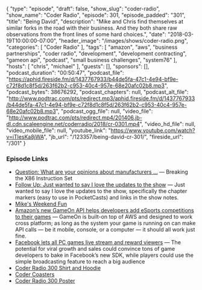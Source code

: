 {
  "type": "episode",
  "draft": false,
  "show_slug": "coder-radio",
  "show_name": "Coder Radio",
  "episode": 301,
  "episode_padded": "301",
  "title": "Being David",
  "description": "Mike and Chris find themselves at similar forks in the road with their business. And they both share raw observations from the front lines of some hard choices.",
  "date": "2018-03-19T10:00:00-07:00",
  "header_image": "/images/shows/coder-radio.png",
  "categories": [
    "Coder Radio"
  ],
  "tags": [
    "amazon",
    "aws",
    "business partnerships",
    "coder radio",
    "development",
    "development contracting",
    "gameon api",
    "podcast",
    "small business challenges",
    "system76"
  ],
  "hosts": [
    "chris",
    "michael"
  ],
  "guests": [],
  "sponsors": [],
  "podcast_duration": "00:50:47",
  "podcast_file": "https://aphid.fireside.fm/d/1437767933/b44de5fa-47c1-4e94-bf9e-c72f8d1c8f5d/263f62b2-c953-40c4-957e-68e20afc02b8.mp3",
  "podcast_bytes": 38676292,
  "podcast_chapters": null,
  "podcast_alt_file": "http://www.podtrac.com/pts/redirect.mp3/aphid.fireside.fm/d/1437767933/b44de5fa-47c1-4e94-bf9e-c72f8d1c8f5d/263f62b2-c953-40c4-957e-68e20afc02b8.mp3",
  "podcast_ogg_file": null,
  "video_file": "http://www.podtrac.com/pts/redirect.mp4/201406.jb-dl.cdn.scaleengine.net/coderradio/2018/cr-0301.mp4",
  "video_hd_file": null,
  "video_mobile_file": null,
  "youtube_link": "https://www.youtube.com/watch?v=iTlesKa8jWA",
  "jb_url": "/123357/being-david-cr-301/",
  "fireside_url": "/301"
}


### Episode Links

  * [Question: What are your opinions about manufacturers ...](https://pastebin.com/6jwC6EZd "Question: What are your opinions about manufacturers ...") — Breaking the X86 Instruction Set
  * [Follow Up: Just wanted to say I love the updates to the show](https://pastebin.com/aFcCsxJc "Follow Up: Just wanted to say I love the updates to the show") — Just wanted to say I love the updates to the show, specifically the chapter markers (easy to use in PocketCasts) and links in the show notes.
  * [Mike's Weekend Fun](https://twitter.com/dominucco/status/975371980961730569?ref_src=twsrc%5Etfw "Mike's Weekend Fun")
  * [Amazon’s new GameOn API helps developers add eSports competitions to their games](https://techcrunch.com/2018/03/19/amazons-new-gameon-api-helps-developers-add-esports-competitions-to-their-games/ "Amazon’s new GameOn API helps developers add eSports competitions to their games") — GameOn is built-on top of AWS and designed to work cross platform; as long as the system your game is running on can make API calls — be it mobile, console, or a computer — it should all work just fine.
  * [Facebook lets all PC games live stream and reward viewers](https://techcrunch.com/2018/03/19/facebook-pc-games-live/ "Facebook lets all PC games live stream and reward viewers") — The potential for viral growth and sales could convince tons of game developers to bake in Facebook’s new SDK, while players could use the simple broadcasting feature to reach a big audience
  * [Coder Radio 300 Shirt and Hoodie](https://teespring.com/coder300#pid=369&cid=6513&sid=front "Coder Radio 300 Shirt and Hoodie")
  * [Coder Coasters](https://www.zazzle.com/coder_radio_coasters-256452606981654267 "Coder Coasters")
  * [Coder Radio 300 Poster](https://www.zazzle.com/coder_radio_300_poster-228301069775271870 "Coder Radio 300 Poster")


